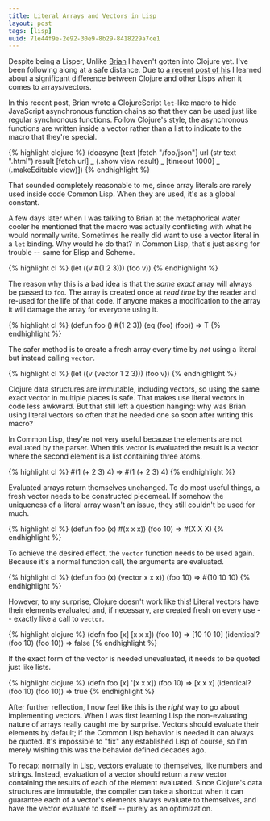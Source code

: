 ```yaml
---
title: Literal Arrays and Vectors in Lisp
layout: post
tags: [lisp]
uuid: 71e44f9e-2e92-30e9-8b29-8418229a7ce1
---
```


Despite being a Lisper, Unlike [Brian](http://www.50ply.com/) I
haven't gotten into Clojure yet. I've been following along at a safe
distance. Due to
[a recent post of his](http://www.50ply.com/blog/2012/07/06/asynchronous-sequential-code-shape/)
I learned about a significant difference between Clojure and other
Lisps when it comes to arrays/vectors.

In this recent post, Brian wrote a ClojureScript `let`-like macro to
hide JavaScript asynchronous function chains so that they can be used
just like regular synchronous functions. Follow Clojure's style, the
asynchronous functions are written inside a vector rather than a list
to indicate to the macro that they're special.

{% highlight clojure %}
(doasync
  [text [fetch "/foo/json"]
   url (str text ".html")
   result [fetch url]
   _ (.show view result)
   _ [timeout 1000]
   _ (.makeEditable view)])
{% endhighlight %}

That sounded completely reasonable to me, since array literals are
rarely used inside code Common Lisp. When they are used, it's as a
global constant.

A few days later when I was talking to Brian at the metaphorical water
cooler he mentioned that the macro was actually conflicting with what
he would normally write. Sometimes he really did want to use a vector
literal in a `let` binding. Why would he do that? In Common Lisp,
that's just asking for trouble -- same for Elisp and Scheme.

{% highlight cl %}
(let ((v #(1 2 3)))
  (foo v))
{% endhighlight %}

The reason why this is a bad idea is that the *same exact* array will
always be passed to `foo`. The array is created once at *read time* by
the reader and re-used for the life of that code. If anyone makes a
modification to the array it will damage the array for everyone using
it.

{% highlight cl %}
(defun foo ()
  #(1 2 3))
(eq (foo) (foo))
=> T
{% endhighlight %}

The safer method is to create a fresh array every time by *not* using
a literal but instead calling `vector`.

{% highlight cl %}
(let ((v (vector 1 2 3)))
  (foo v))
{% endhighlight %}

Clojure data structures are immutable, including vectors, so using the
same exact vector in multiple places is safe. That makes use literal
vectors in code less awkward. But that still left a question hanging:
why was Brian using literal vectors so often that he needed one so
soon after writing this macro?

In Common Lisp, they're not very useful because the elements are not
evaluated by the parser. When this vector is evaluated the result is a
vector where the second element is a list containing three atoms.

{% highlight cl %}
#(1 (+ 2 3) 4)
=> #(1 (+ 2 3) 4)
{% endhighlight %}

Evaluated arrays return themselves unchanged. To do most useful
things, a fresh vector needs to be constructed piecemeal. If somehow
the uniqueness of a literal array wasn't an issue, they still couldn't
be used for much.

{% highlight cl %}
(defun foo (x)
  #(x x x))
(foo 10)
=> #(X X X)
{% endhighlight %}

To achieve the desired effect, the `vector` function needs to be used
again. Because it's a normal function call, the arguments are
evaluated.

{% highlight cl %}
(defun foo (x)
  (vector x x x))
(foo 10)
=> #(10 10 10)
{% endhighlight %}

However, to my surprise, Clojure doesn't work like this! Literal
vectors have their elements evaluated and, if necessary, are created
fresh on every use -- exactly like a call to `vector`.

{% highlight clojure %}
(defn foo [x]
  [x x x])
(foo 10)
=> [10 10 10]
(identical? (foo 10) (foo 10))
=> false
{% endhighlight %}

If the exact form of the vector is needed unevaluated, it needs to be
quoted just like lists.

{% highlight clojure %}
(defn foo [x]
  '[x x x])
(foo 10)
=> [x x x]
(identical? (foo 10) (foo 10))
=> true
{% endhighlight %}

After further reflection, I now feel like this is the *right* way to
go about implementing vectors. When I was first learning Lisp the
non-evaluating nature of arrays really caught me by surprise. Vectors
should evaluate their elements by default; if the Common Lisp behavior
is needed it can always be quoted. It's impossible to "fix" any
established Lisp of course, so I'm merely wishing this was the
behavior defined decades ago.

To recap: normally in Lisp, vectors evaluate to themselves, like
numbers and strings. Instead, evaluation of a vector should return a
*new* vector containing the results of each of the element
evaluated. Since Clojure's data structures are immutable, the compiler
can take a shortcut when it can guarantee each of a vector's elements
always evaluate to themselves, and have the vector evaluate to itself
-- purely as an optimization.
